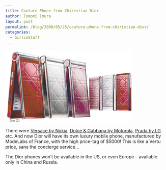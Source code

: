 ```yaml
---
title: Couture Phone from Chiristian Dior
author: Tomomi Imura
layout: post
permalink: /blog/2008/05/25/couture-phone-from-chiristian-dior/
categories:
  - GirlieStuff
---
```

![Dior phones][1]

There were <a href="http://www.shinyshiny.tv/2005/05/donatella_versa.html" target="_blank">Versace by Nokia</a>, <a href="http://www.motorola.com/motoinfo/product/details.jsp?globalObjectId=151" target="_blank">Dolce & Gabbana by Motorola</a>, <a href="http://www.lge.com/products/model/detail/ke850.jhtml" target="_blank">Prada by LG</a> etc. And now Dior will have its own luxury mobile phone, manufactured by ModeLabs of France, with the high price-tag of $5000! This is like a Vertu price, sans the concierge service&#8230;

The Dior phones won&#8217;t be available in the US, or even Europe &#8211; available only in China and Russia.

 [1]: /assets/images/wp-content/misc/dior_phone.jpg